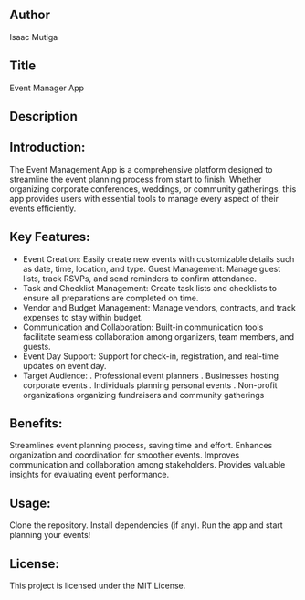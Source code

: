## Author
Isaac Mutiga

## Title 
Event Manager App

## Description 
## Introduction:
The Event Management App is a comprehensive platform designed to streamline the event planning process from start to finish. Whether organizing corporate conferences, weddings, or community gatherings, this app provides users with essential tools to manage every aspect of their events efficiently.

## Key Features:

- Event Creation: Easily create new events with customizable details such as date, time, location, and type.
  Guest Management: Manage guest lists, track RSVPs, and send reminders to confirm attendance.
- Task and Checklist Management: Create task lists and checklists to ensure all preparations are completed on time.
- Vendor and Budget Management: Manage vendors, contracts, and track expenses to stay within budget.
- Communication and Collaboration: Built-in communication tools facilitate seamless collaboration among organizers, team members, and guests.
- Event Day Support: Support for check-in, registration, and real-time updates on event day.
- Target Audience:
    . Professional event planners
    . Businesses hosting corporate events
    . Individuals planning personal events
    . Non-profit organizations organizing fundraisers and community gatherings

## Benefits:
Streamlines event planning process, saving time and effort.
Enhances organization and coordination for smoother events.
Improves communication and collaboration among stakeholders.
Provides valuable insights for evaluating event performance.

## Usage:

Clone the repository.
Install dependencies (if any).
Run the app and start planning your events!


## License:
This project is licensed under the MIT License.